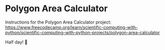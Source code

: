 # Polygon Area Calculator

Instructions for the Polygon Area Calculator project: https://www.freecodecamp.org/learn/scientific-computing-with-python/scientific-computing-with-python-projects/polygon-area-calculator

Half day! 🙌
